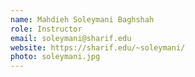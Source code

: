 ```yaml
---
name: Mahdieh Soleymani Baghshah
role: Instructor
email: soleymani@sharif.edu
website: https://sharif.edu/~soleymani/
photo: soleymani.jpg
---
```

